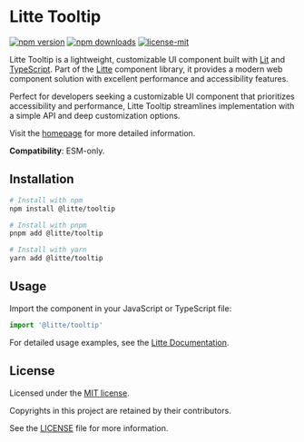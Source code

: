 # Litte Tooltip

[![npm version](https://img.shields.io/npm/v/@litte/tooltip)](https://www.npmjs.com/package/@litte/tooltip)
[![npm downloads](https://img.shields.io/npm/dm/@litte/tooltip)](https://www.npmjs.com/package/@litte/tooltip)
[![license-mit](https://img.shields.io/badge/License-MIT-greens.svg)][license-mit]

Litte Tooltip is a lightweight, customizable UI component built with [Lit][lit]
and [TypeScript][typescript]. Part of the [Litte][litte-homepage] component library,
it provides a modern web component solution with excellent performance and
accessibility features.

Perfect for developers seeking a customizable UI component that prioritizes accessibility and performance,
Litte Tooltip streamlines implementation with a simple API and deep customization options.

Visit the [homepage][litte-homepage] for more detailed information.

**Compatibility**: ESM-only.

## Installation

```sh
# Install with npm
npm install @litte/tooltip

# Install with pnpm
pnpm add @litte/tooltip

# Install with yarn
yarn add @litte/tooltip
```

## Usage

Import the component in your JavaScript or TypeScript file:

```ts
import '@litte/tooltip'
```

For detailed usage examples, see the [Litte Documentation](https://litte.dev/docs).

## License

Licensed under the [MIT license][license-mit].

Copyrights in this project are retained by their contributors.

See the [LICENSE][license-mit] file for more information.

[litte-homepage]: https://litte.dev
[license-mit]: https://github.com/riipandi/litte/blob/main/LICENSE
[typescript]: https://www.typescriptlang.org
[lit]: https://lit.dev
